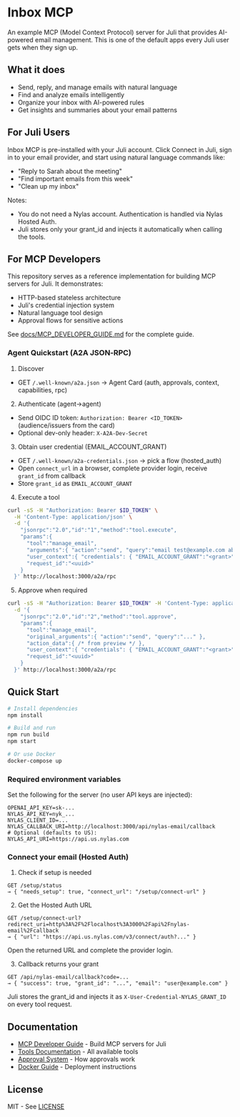 # Inbox MCP

An example MCP (Model Context Protocol) server for Juli that provides AI-powered email management. This is one of the default apps every Juli user gets when they sign up.

## What it does

- Send, reply, and manage emails with natural language
- Find and analyze emails intelligently  
- Organize your inbox with AI-powered rules
- Get insights and summaries about your email patterns

## For Juli Users

Inbox MCP is pre-installed with your Juli account. Click Connect in Juli, sign in to your email provider, and start using natural language commands like:
- "Reply to Sarah about the meeting"
- "Find important emails from this week"
- "Clean up my inbox"

Notes:
- You do not need a Nylas account. Authentication is handled via Nylas Hosted Auth.
- Juli stores only your grant_id and injects it automatically when calling the tools.

## For MCP Developers

This repository serves as a reference implementation for building MCP servers for Juli. It demonstrates:
- HTTP-based stateless architecture
- Juli's credential injection system
- Natural language tool design
- Approval flows for sensitive actions

See [docs/MCP_DEVELOPER_GUIDE.md](docs/MCP_DEVELOPER_GUIDE.md) for the complete guide.

### Agent Quickstart (A2A JSON‑RPC)

1) Discover
- GET `/.well-known/a2a.json` → Agent Card (auth, approvals, context, capabilities, rpc)

2) Authenticate (agent→agent)
- Send OIDC ID token: `Authorization: Bearer <ID_TOKEN>` (audience/issuers from the card)
- Optional dev-only header: `X-A2A-Dev-Secret`

3) Obtain user credential (EMAIL_ACCOUNT_GRANT)
- GET `/.well-known/a2a-credentials.json` → pick a flow (hosted_auth)
- Open `connect_url` in a browser, complete provider login, receive `grant_id` from callback
- Store `grant_id` as `EMAIL_ACCOUNT_GRANT`

4) Execute a tool
```bash
curl -sS -H "Authorization: Bearer $ID_TOKEN" \
  -H 'Content-Type: application/json' \
  -d '{
    "jsonrpc":"2.0","id":"1","method":"tool.execute",
    "params":{
      "tool":"manage_email",
      "arguments":{ "action":"send", "query":"email test@example.com about tomorrow" },
      "user_context":{ "credentials": { "EMAIL_ACCOUNT_GRANT":"<grant>" } },
      "request_id":"<uuid>"
    }
  }' http://localhost:3000/a2a/rpc
```

5) Approve when required
```bash
curl -sS -H "Authorization: Bearer $ID_TOKEN" -H 'Content-Type: application/json' \
  -d '{
    "jsonrpc":"2.0","id":"2","method":"tool.approve",
    "params":{
      "tool":"manage_email",
      "original_arguments":{ "action":"send", "query":"..." },
      "action_data":{ /* from preview */ },
      "user_context":{ "credentials": { "EMAIL_ACCOUNT_GRANT":"<grant>" } },
      "request_id":"<uuid>"
    }
  }' http://localhost:3000/a2a/rpc
```

## Quick Start

```bash
# Install dependencies
npm install

# Build and run
npm run build
npm start

# Or use Docker
docker-compose up
```

### Required environment variables

Set the following for the server (no user API keys are injected):

```
OPENAI_API_KEY=sk-...
NYLAS_API_KEY=nyk_...
NYLAS_CLIENT_ID=...
NYLAS_CALLBACK_URI=http://localhost:3000/api/nylas-email/callback
# Optional (defaults to US):
NYLAS_API_URI=https://api.us.nylas.com
```

### Connect your email (Hosted Auth)

1) Check if setup is needed
```
GET /setup/status
→ { "needs_setup": true, "connect_url": "/setup/connect-url" }
```

2) Get the Hosted Auth URL
```
GET /setup/connect-url?redirect_uri=http%3A%2F%2Flocalhost%3A3000%2Fapi%2Fnylas-email%2Fcallback
→ { "url": "https://api.us.nylas.com/v3/connect/auth?..." }
```
Open the returned URL and complete the provider login.

3) Callback returns your grant
```
GET /api/nylas-email/callback?code=...
→ { "success": true, "grant_id": "...", "email": "user@example.com" }
```
Juli stores the grant_id and injects it as `X-User-Credential-NYLAS_GRANT_ID` on every tool request.

## Documentation

- [MCP Developer Guide](docs/MCP_DEVELOPER_GUIDE.md) - Build MCP servers for Juli
- [Tools Documentation](docs/TOOLS_DOCUMENTATION.md) - All available tools
- [Approval System](docs/APPROVAL_SYSTEM_GUIDE.md) - How approvals work
- [Docker Guide](docs/DOCKER_GUIDE.md) - Deployment instructions

## License

MIT - See [LICENSE](LICENSE)